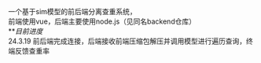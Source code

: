 一个基于sim模型的前后端分离查重系统，  
前端使用vue，后端主要使用node.js（见同名backend仓库）  
***目前进度*  
24.3.19
前后端完成连接，后端接收前端压缩包解压并调用模型进行遍历查询，终端反馈查重率
